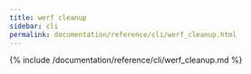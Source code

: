 ```yaml
---
title: werf cleanup
sidebar: cli
permalink: documentation/reference/cli/werf_cleanup.html
---
```


{% include /documentation/reference/cli/werf_cleanup.md %}
